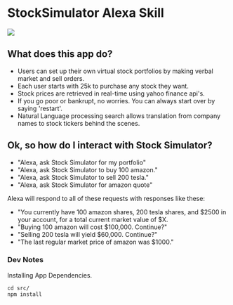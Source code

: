 # StockSimulator Alexa Skill 
<img src="https://m.media-amazon.com/images/G/01/mobile-apps/dex/alexa/alexa-skills-kit/tutorials/fact/header._TTH_.png" />

## What does this app do? 
* Users can set up their own virtual stock portfolios by making verbal market and sell orders.
* Each user starts with 25k to purchase any stock they want.
* Stock prices are retrieved in real-time using yahoo finance api's.
* If you go poor or bankrupt, no worries. You can always start over by saying 'restart'.
* Natural Language processing search allows translation from company names to stock tickers behind the scenes.


## Ok, so how do I interact with Stock Simulator? 

*  "Alexa, ask Stock Simulator for my portfolio"
*  "Alexa, ask Stock Simulator to buy 100 amazon."
*  "Alexa, ask Stock Simulator to sell 200 tesla."
*  "Alexa, ask Stock Simulator for amazon quote"

Alexa will respond to all of these requests with responses like these:

*  "You currently have 100 amazon shares, 200 tesla shares, and $2500 in your account, for a total current market value of $X.
*  "Buying 100 amazon will cost $100,000. Continue?"
*  "Selling 200 tesla will yield $60,000. Continue?"
*  "The last regular market price of amazon was $1000."

### Dev Notes

Installing App Dependencies.
```
cd src/ 
npm install
```

